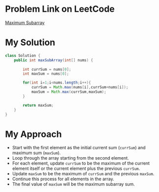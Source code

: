 # Problem Link on LeetCode
[Maximum Subarray](https://leetcode.com/problems/maximum-subarray/)

# My Solution
```java
class Solution {
    public int maxSubArray(int[] nums) {
        
        int currSum = nums[0];
        int maxSum = nums[0];

        for(int i=1;i<nums.length;i++){
            currSum = Math.max(nums[i],currSum+nums[i]);
            maxSum = Math.max(currSum,maxSum);
        }  

        return maxSum;          
    }
}
```

# My Approach

- Start with the first element as the initial current sum (`currSum`) and maximum sum (`maxSum`).
- Loop through the array starting from the second element.
- For each element, update `currSum` to be the maximum of the current element itself or the current element plus the previous `currSum`.
- Update `maxSum` to be the maximum of `currSum` and the previous `maxSum`.
- Continue this process for all elements in the array.
- The final value of `maxSum` will be the maximum subarray sum.
